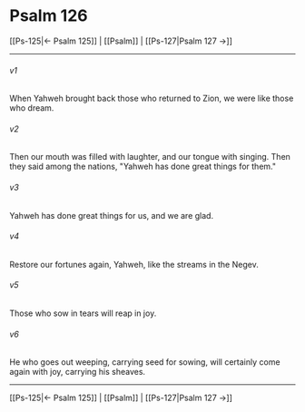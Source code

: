 # Psalm 126

[[Ps-125|← Psalm 125]] | [[Psalm]] | [[Ps-127|Psalm 127 →]]
***



###### v1 
When Yahweh brought back those who returned to Zion, we were like those who dream. 

###### v2 
Then our mouth was filled with laughter, and our tongue with singing. Then they said among the nations, "Yahweh has done great things for them." 

###### v3 
Yahweh has done great things for us, and we are glad. 

###### v4 
Restore our fortunes again, Yahweh, like the streams in the Negev. 

###### v5 
Those who sow in tears will reap in joy. 

###### v6 
He who goes out weeping, carrying seed for sowing, will certainly come again with joy, carrying his sheaves.

***
[[Ps-125|← Psalm 125]] | [[Psalm]] | [[Ps-127|Psalm 127 →]]
